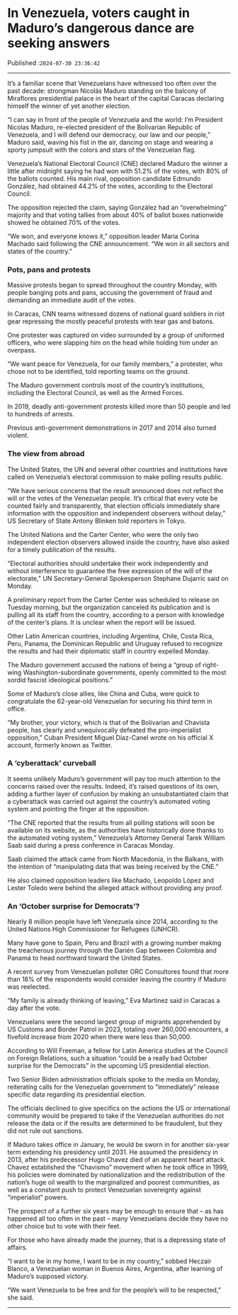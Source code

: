 # In Venezuela, voters caught in Maduro’s dangerous dance are seeking answers

Published :`2024-07-30 23:36:42`

---

It’s a familiar scene that Venezuelans have witnessed too often over the past decade: strongman Nicolás Maduro standing on the balcony of Miraflores presidential palace in the heart of the capital Caracas declaring himself the winner of yet another election.

“I can say in front of the people of Venezuela and the world: I’m President Nicolas Maduro, re-elected president of the Bolivarian Republic of Venezuela, and I will defend our democracy, our law and our people,” Maduro said, waving his fist in the air, dancing on stage and wearing a sporty jumpsuit with the colors and stars of the Venezuelan flag.

Venezuela’s National Electoral Council (CNE) declared Maduro the winner a little after midnight saying he had won with 51.2% of the votes, with 80% of the ballots counted. His main rival, opposition candidate Edmundo González, had obtained 44.2% of the votes, according to the Electoral Council.

The opposition rejected the claim, saying González had an “overwhelming” majority and that voting tallies from about 40% of ballot boxes nationwide showed he obtained 70% of the votes.

“We won, and everyone knows it,” opposition leader Maria Corina Machado said following the CNE announcement. “We won in all sectors and states of the country.”

### Pots, pans and protests

Massive protests began to spread throughout the country Monday, with people banging pots and pans, accusing the government of fraud and demanding an immediate audit of the votes.

In Caracas, CNN teams witnessed dozens of national guard soldiers in riot gear repressing the mostly peaceful protests with tear gas and batons.

One protester was captured on video surrounded by a group of uniformed officers, who were slapping him on the head while holding him under an overpass.

“We want peace for Venezuela, for our family members,” a protester, who chose not to be identified, told reporting teams on the ground.

The Maduro government controls most of the country’s institutions, including the Electoral Council, as well as the Armed Forces.

In 2019, deadly anti-government protests killed more than 50 people and led to hundreds of arrests.

Previous anti-government demonstrations in 2017 and 2014 also turned violent.

### The view from abroad

The United States, the UN and several other countries and institutions have called on Venezuela’s electoral commission to make polling results public.

“We have serious concerns that the result announced does not reflect the will or the votes of the Venezuelan people. It’s critical that every vote be counted fairly and transparently, that election officials immediately share information with the opposition and independent observers without delay,” US Secretary of State Antony Blinken told reporters in Tokyo.

The United Nations and the Carter Center, who were the only two independent election observers allowed inside the country, have also asked for a timely publication of the results.

“Electoral authorities should undertake their work independently and without interference to guarantee the free expression of the will of the electorate,” UN Secretary-General Spokesperson Stephane Dujarric said on Monday.

A preliminary report from the Carter Center was scheduled to release on Tuesday morning, but the organization canceled its publication and is pulling all its staff from the country, according to a person with knowledge of the center’s plans. It is unclear when the report will be issued.

Other Latin American countries, including Argentina, Chile, Costa Rica, Peru, Panama, the Dominican Republic and Uruguay refused to recognize the results and had their diplomatic staff in country expelled Monday.

The Maduro government accused the nations of being a “group of right-wing Washington-subordinate governments, openly committed to the most sordid fascist ideological positions.”

Some of Maduro’s close allies, like China and Cuba, were quick to congratulate the 62-year-old Venezuelan for securing his third term in office.

“My brother, your victory, which is that of the Bolivarian and Chavista people, has clearly and unequivocally defeated the pro-imperialist opposition,” Cuban President Miguel Díaz-Canel wrote on his official X account, formerly known as Twitter.

### A ‘cyberattack’ curveball

It seems unlikely Maduro’s government will pay too much attention to the concerns raised over the results. Indeed, it’s raised questions of its own, adding a further layer of confusion by making an unsubstantiated claim that a cyberattack was carried out against the country’s automated voting system and pointing the finger at the opposition.

“The CNE reported that the results from all polling stations will soon be available on its website, as the authorities have historically done thanks to the automated voting system,” Venezuela’s Attorney General Tarek William Saab said during a press conference in Caracas Monday.

Saab claimed the attack came from North Macedonia, in the Balkans, with the intention of “manipulating data that was being received by the CNE.”

He also claimed opposition leaders like Machado, Leopoldo López and Lester Toledo were behind the alleged attack without providing any proof.

### An ‘October surprise for Democrats’?

Nearly 8 million people have left Venezuela since 2014, according to the United Nations High Commissioner for Refugees (UNHCR).

Many have gone to Spain, Peru and Brazil with a growing number making the treacherous journey through the Darién Gap between Colombia and Panamá to head northward toward the United States.

A recent survey from Venezuelan pollster ORC Consultores found that more than 18% of the respondents would consider leaving the country if Maduro was reelected.

“My family is already thinking of leaving,” Eva Martinez said in Caracas a day after the vote.

Venezuelans were the second largest group of migrants apprehended by US Customs and Border Patrol in 2023, totaling over 260,000 encounters, a fivefold increase from 2020 when there were less than 50,000.

According to Will Freeman, a fellow for Latin America studies at the Council on Foreign Relations, such a situation “could be a really bad October surprise for the Democrats” in the upcoming US presidential election.

Two Senior Biden administration officials spoke to the media on Monday, reiterating calls for the Venezuelan government to “immediately” release specific data regarding its presidential election.

The officials declined to give specifics on the actions the US or international community would be prepared to take if the Venezuelan authorities do not release the data or if the results are determined to be fraudulent, but they did not rule out sanctions.

If Maduro takes office in January, he would be sworn in for another six-year term extending his presidency until 2031. He assumed the presidency in 2013, after his predecessor Hugo Chavez died of an apparent heart attack. Chavez established the “Chavismo” movement when he took office in 1999, his policies were dominated by nationalization and the redistribution of the nation’s huge oil wealth to the marginalized and poorest communities, as well as a constant push to protect Venezuelan sovereignty against “imperialist” powers.

The prospect of a further six years may be enough to ensure that – as has happened all too often in the past – many Venezuelans decide they have no other choice but to vote with their feet.

For those who have already made the journey, that is a depressing state of affairs.

“I want to be in my home, I want to be in my country,” sobbed Heczair Blanco, a Venezuelan woman in Buenos Aires, Argentina, after learning of Maduro’s supposed victory.

“We want Venezuela to be free and for the people’s will to be respected,” she said.

---

